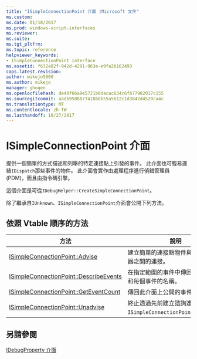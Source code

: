```yaml
---
title: "ISimpleConnectionPoint 介面 |Microsoft 文件"
ms.custom: 
ms.date: 01/18/2017
ms.prod: windows-script-interfaces
ms.reviewer: 
ms.suite: 
ms.tgt_pltfrm: 
ms.topic: reference
helpviewer_keywords:
- ISimpleConnectionPoint interface
ms.assetid: f632a82f-942d-4291-963e-e9fa2b162493
caps.latest.revision: 
author: mikejo5000
ms.author: mikejo
manager: ghogen
ms.openlocfilehash: de40f66a9e5721b8dacac634c6fb77982017c155
ms.sourcegitcommit: aadb9588877418b8b55a5612c1d3842d4520ca4c
ms.translationtype: MT
ms.contentlocale: zh-TW
ms.lasthandoff: 10/27/2017
---
```

# <a name="isimpleconnectionpoint-interface"></a>ISimpleConnectionPoint 介面
提供一個簡單的方式描述和列舉的特定連接點上引發的事件。 此介面也可輕易連結`IDispatch`那些事件的物件。 此介面會實作由處理程序進行偵錯管理員 (PDM)，而且由指令碼引擎。  
  
 這個介面是可從`IDebugHelper::CreateSimpleConnectionPoint`。  
  
 除了繼承自`IUnknown`、`ISimpleConnectionPoint`介面會公開下列方法。  
  
## <a name="methods-in-vtable-order"></a>依照 Vtable 順序的方法  
  
|方法|說明|  
|------------|-----------------|  
|[ISimpleConnectionPoint::Advise](../../winscript/reference/isimpleconnectionpoint-advise.md)|建立簡單的連接點物件與用戶端接收器之間的連接。|  
|[ISimpleConnectionPoint::DescribeEvents](../../winscript/reference/isimpleconnectionpoint-describeevents.md)|在指定範圍的事件中傳回的 DISPID 和每個事件的名稱。|  
|[ISimpleConnectionPoint::GetEventCount](../../winscript/reference/isimpleconnectionpoint-geteventcount.md)|傳回此介面上公開的事件數目。|  
|[ISimpleConnectionPoint::Unadvise](../../winscript/reference/isimpleconnectionpoint-unadvise.md)|終止透過先前建立諮詢連接`ISimpleConnectionPoint::Advise`。|  
  
## <a name="see-also"></a>另請參閱  
 [IDebugProperty 介面](../../winscript/reference/idebugproperty-interface.md)